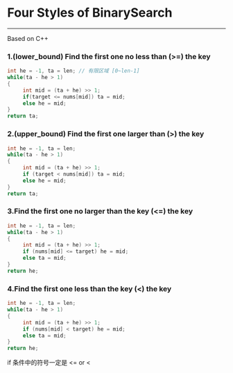 # Four Styles of BinarySearch

-----

Based on C++

### 1.(lower_bound) Find the first one no less than (>=) the key
```C++
int he = -1, ta = len; // 有限区域 [0~len-1]
while(ta - he > 1)
{
     int mid = (ta + he) >> 1;
     if(target <= nums[mid]) ta = mid;
     else he = mid;
}
return ta;
```

### 2.(upper_bound) Find the first one larger than (>) the key
```C++
int he = -1, ta = len;
while(ta - he > 1)
{
     int mid = (ta + he) >> 1;
     if (target < nums[mid]) ta = mid;
     else he = mid;
}
return ta;
```
### 3.Find the first one no larger than the key (<=) the key
```C++
int he = -1, ta = len;
while(ta - he > 1)
{
     int mid = (ta + he) >> 1;
     if (nums[mid] <= target) he = mid;
     else ta = mid;
}
return he;
```
### 4.Find the first one less than the key (<) the key
```C++
int he = -1, ta = len;
while(ta - he > 1)
{
     int mid = (ta + he) >> 1;
     if (nums[mid] < target) he = mid;
     else ta = mid;
}
return he;
```

if 条件中的符号一定是 <= or <
